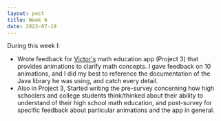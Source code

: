 ```yaml
---
layout: post
title: Week 6
date: 2023-07-19
---
```


During this week I:
* Wrote feedback for [Victor's](https://vtumbioloslick.github.io/) math education app (Project 3) that provides animations to clarify math concepts. I gave feedback on 10 animations, and I did my best to reference the documentation of the Java library he was using, and catch every detail. 
* Also in Project 3, Started writing the pre-survey concerning how high schoolers and college students think/thinked about their ability to understand of their high school math education, and post-survey for specific feedback about particular animations and the app in general.
